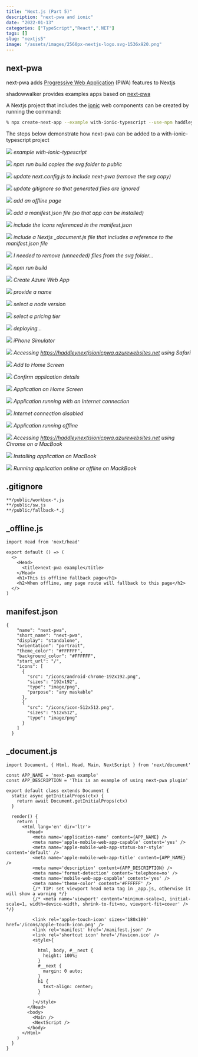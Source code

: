 ```yaml
---
title: "Next.js (Part 5)"
description: "next-pwa and ionic"
date: "2022-01-13"
categories: ["TypeScript","React",".NET"]
tags: []
slug: "nextjs5"
image: "/assets/images/2560px-nextjs-logo.svg-1536x920.png"
---
```



## next-pwa

next-pwa adds [Progressive Web Application](pwa.html) (PWA) features to Nextjs

shadowwalker provides examples apps based on [next-pwa](https://github.com/shadowwalker/next-pwa) 

A Nextjs project that includes the [ionic](ionic.html) web components can be created by running the command:

```bash
% npx create-next-app --example with-ionic-typescript --use-npm haddley-nextjs-ionic-pwa
```

The steps below demonstrate how next-pwa can be added to a with-ionic-typescript project

![](/assets/images/nextjs5/screen-shot-2022-01-13-at-9.04.07-am-1836x919.png)
*example with-ionic-typescript*

![](/assets/images/nextjs5/screen-shot-2022-01-13-at-9.07.08-am-1836x924.png)
*npm run build copies the svg folder to public*

![](/assets/images/nextjs5/screen-shot-2022-01-13-at-9.13.21-am-1836x923.png)
*update next.config.js to include next-pwa (remove the svg copy)*

![](/assets/images/nextjs5/screen-shot-2022-01-13-at-9.14.10-am-1836x920.png)
*update gitignore so that generated files are ignored*

![](/assets/images/nextjs5/screen-shot-2022-01-13-at-9.14.56-am-1836x920.png)
*add an offline page*

![](/assets/images/nextjs5/screen-shot-2022-01-13-at-9.16.04-am-1836x923.png)
*add a manifest.json file (so that app can be installed)*

![](/assets/images/nextjs5/screen-shot-2022-01-13-at-9.19.45-am-1836x919.png)
*include the icons referenced in the manifest.json*

![](/assets/images/nextjs5/screen-shot-2022-01-13-at-9.24.12-am-1836x921.png)
*include a Nextjs _document.js file that includes a reference to the manifest.json file*

![](/assets/images/nextjs5/screen-shot-2022-01-13-at-2.34.43-pm-1836x1111.png)
*I needed to remove (unneeded) files from the svg folder...*

![](/assets/images/nextjs5/screen-shot-2022-01-13-at-9.34.17-am-1836x920.png)
*npm run build*

![](/assets/images/nextjs5/screen-shot-2022-01-13-at-9.34.35-am-1290x190.png)
*Create Azure Web App*

![](/assets/images/nextjs5/screen-shot-2022-01-13-at-9.34.45-am-1262x268.png)
*provide a name*

![](/assets/images/nextjs5/screen-shot-2022-01-13-at-9.34.58-am-1270x330.png)
*select a node version*

![](/assets/images/nextjs5/screen-shot-2022-01-13-at-9.35.08-am-1298x268.png)
*select a pricing tier*

![](/assets/images/nextjs5/screen-shot-2022-01-13-at-9.38.27-am-960x218.png)
*deploying...*

![](/assets/images/nextjs5/screen-shot-2022-01-13-at-2.39.13-pm-361x732.png)
*iPhone Simulator*

![](/assets/images/nextjs5/screen-shot-2022-01-13-at-2.39.30-pm-360x732.png)
*Accessing https://haddleynextjsionicpwa.azurewebsites.net using Safari*

![](/assets/images/nextjs5/screen-shot-2022-01-13-at-2.39.47-pm-357x730.png)
*Add to Home Screen*

![](/assets/images/nextjs5/screen-shot-2022-01-13-at-2.39.56-pm-357x733.png)
*Confirm application details*

![](/assets/images/nextjs5/screen-shot-2022-01-13-at-2.40.33-pm-358x734.png)
*Application on Home Screen*

![](/assets/images/nextjs5/screen-shot-2022-01-13-at-2.40.43-pm-360x736.png)
*Application running with an Internet connection*

![](/assets/images/nextjs5/screen-shot-2022-01-13-at-2.41.54-pm-359x735.png)
*Internet connection disabled*

![](/assets/images/nextjs5/screen-shot-2022-01-13-at-2.42.08-pm-357x735.png)
*Application running offline*

![](/assets/images/nextjs5/screen-shot-2022-01-13-at-2.43.18-pm-833x512.png)
*Accessing https://haddleynextjsionicpwa.azurewebsites.net using Chrome on a MacBook*

![](/assets/images/nextjs5/screen-shot-2022-01-13-at-2.43.28-pm-836x514.png)
*Installing application on MacBook*

![](/assets/images/nextjs5/screen-shot-2022-01-13-at-2.43.45-pm-759x605.png)
*Running application online or offline on MackBook*


## .gitignore

```text
**/public/workbox-*.js
**/public/sw.js
**/public/fallback-*.j
```

## _offline.js

```text
import Head from 'next/head'

export default () => (
  <>
    <Head>
      <title>next-pwa example</title>
    </Head>
    <h1>This is offline fallback page</h1>
    <h2>When offline, any page route will fallback to this page</h2>
  </>
)
```

## manifest.json

```text
{
    "name": "next-pwa",
    "short_name": "next-pwa",
    "display": "standalone",
    "orientation": "portrait",
    "theme_color": "#FFFFFF",
    "background_color": "#FFFFFF",
    "start_url": "/",
    "icons": [
      {
        "src": "/icons/android-chrome-192x192.png",
        "sizes": "192x192",
        "type": "image/png",
        "purpose": "any maskable"
      },
      {
        "src": "/icons/icon-512x512.png",
        "sizes": "512x512",
        "type": "image/png"
      }
    ]
  }
```

## _document.js

```text
import Document, { Html, Head, Main, NextScript } from 'next/document'

const APP_NAME = 'next-pwa example'
const APP_DESCRIPTION = 'This is an example of using next-pwa plugin'

export default class extends Document {
  static async getInitialProps(ctx) {
    return await Document.getInitialProps(ctx)
  }

  render() {
    return (
      <Html lang='en' dir='ltr'>
        <Head>
          <meta name='application-name' content={APP_NAME} />
          <meta name='apple-mobile-web-app-capable' content='yes' />
          <meta name='apple-mobile-web-app-status-bar-style' content='default' />
          <meta name='apple-mobile-web-app-title' content={APP_NAME} />
          <meta name='description' content={APP_DESCRIPTION} />
          <meta name='format-detection' content='telephone=no' />
          <meta name='mobile-web-app-capable' content='yes' />
          <meta name='theme-color' content='#FFFFFF' />
          {/* TIP: set viewport head meta tag in _app.js, otherwise it will show a warning */}
          {/* <meta name='viewport' content='minimum-scale=1, initial-scale=1, width=device-width, shrink-to-fit=no, viewport-fit=cover' /> */}
          
          <link rel='apple-touch-icon' sizes='180x180' href='/icons/apple-touch-icon.png' />
          <link rel='manifest' href='/manifest.json' />
          <link rel='shortcut icon' href='/favicon.ico' />
          <style>{
            `
            html, body, #__next {
              height: 100%;
            }
            #__next {
              margin: 0 auto;
            }
            h1 {
              text-align: center;
            }
            `
          }</style>
        </Head>
        <body>
          <Main />
          <NextScript />
        </body>
      </Html>
    )
  }
}
```